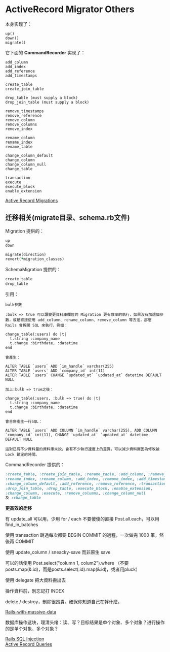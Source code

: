 # ActiveRecord Migrator Others
本身实现了：

```
up()
down()
migrate()
```

它下面的 **CommandRecorder** 实现了：

```
add_column
add_index
add_reference
add_timestamps

create_table
create_join_table

drop_table (must supply a block)
drop_join_table (must supply a block)

remove_timestamps
remove_reference
remove_column
remove_columns
remove_index

rename_column
rename_index
rename_table

change_column_default
change_column
change_column_null
change_table

transaction
execute
execute_block
enable_extension
```

[Active Record Migrations](http://edgeguides.rubyonrails.org/migrations.html)

## 迁移相关(migrate目录、schema.rb文件)

Migration 提供的：

```ruby
up
down

migrate(direction)
revert(*migration_classes)
```

SchemaMigration 提供的：

```ruby
create_table
drop_table
```

引用：

```
bulk參數

:bulk => true 可以讓變更資料庫欄位的 Migration 更有效率的執行，如果沒有加這個參數，或是直接使用 add_column、rename_column、remove_column 等方法，那麼 Rails 會拆開 SQL 來執行，例如：

change_table(:users) do |t|
  t.string :company_name
  t.change :birthdate, :datetime
end

會產生：

ALTER TABLE `users` ADD `im_handle` varchar(255)
ALTER TABLE `users` ADD `company_id` int(11)
ALTER TABLE `users` CHANGE `updated_at` `updated_at` datetime DEFAULT NULL

加上:bulk => true之後：

change_table(:users, :bulk => true) do |t|
  t.string :company_name
  t.change :birthdate, :datetime
end

會合併產生一行SQL：

ALTER TABLE `users` ADD COLUMN `im_handle` varchar(255), ADD COLUMN `company_id` int(11), CHANGE `updated_at` `updated_at` datetime DEFAULT NULL

這對已有不少資料量的資料庫來說，會有不少執行速度上的差異，可以減少資料庫因為修改被 Lock 鎖定的時間。
```
CommandRecorder 提供的：

```ruby
:create_table, :create_join_table, :rename_table, :add_column, :remove_column,
:rename_index, :rename_column, :add_index, :remove_index, :add_timestamps, :remove_timestamps,
:change_column_default, :add_reference, :remove_reference, :transaction,
:drop_join_table, :drop_table, :execute_block, :enable_extension,
:change_column, :execute, :remove_columns, :change_column_null
及 :change_table
```

**更高效的迁移**

有 update_all 可以用，少用 for / each
不要傻傻的直接 Post.all.each，可以用 find_in_batches

使用 transaction 跳過每次都要 BEGIN COMMIT 的過程，一次做完 1000 筆，然後再 COMMIT

使用 update_column / sneacky-save 而非原生 save

可以的話使用 Post.select("column 1, colum2").where （不要 posts.map(&:id)，而是posts.select(:id).map(&:id)，或者用pluck）

使用 delegate 把大資料搬出去

操作資料前，別忘記打 INDEX

delete / destroy，刪除很昂貴。確保你知道自己在幹什麼。

[Rails-with-massive-data](http://blog.xdite.net/posts/2012/08/22/rails-with-massive-data)

数据库操作这块，理清头绪：读、写？目标结果是单个对象、多个对象？进行操作的是单个对象、多个对象？

[Rails SQL Injection](http://rails-sqli.org/)  
[Active Record Queries](http://www.theodinproject.com/ruby-on-rails/active-record-queries)
